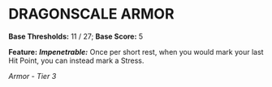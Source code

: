 ﻿# DRAGONSCALE ARMOR

**Base Thresholds:** 11 / 27; **Base Score:** 5

**Feature:** ***Impenetrable:*** Once per short rest, when you would mark your last Hit Point, you can instead mark a Stress.

*Armor - Tier 3*
